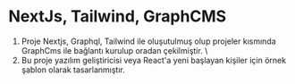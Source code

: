 # NextJs, Tailwind, GraphCMS
1. Proje Nextjs, Graphql, Tailwind ile oluşutulmuş olup projeler kısmında GraphCms ile bağlantı kurulup oradan çekilmiştir. \
2. Bu proje yazılım geliştiricisi veya React'a yeni başlayan kişiler için örnek şablon olarak tasarlanmıştır.
